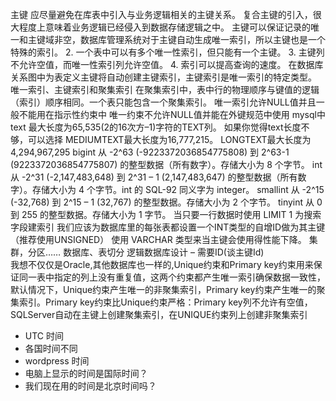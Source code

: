 主键
应尽量避免在库表中引入与业务逻辑相关的主键关系。 复合主键的引入，很大程度上意味着业务逻辑已经侵入到数据存储逻辑之中。   主键可以保证记录的唯一和主键域非空，数据库管理系统对于主键自动生成唯一索引，所以主键也是一个特殊的索引。 2. 一个表中可以有多个唯一性索引，但只能有一个主键。 3. 主键列不允许空值，而唯一性索引列允许空值。 4. 索引可以提高查询的速度。 在数据库关系图中为表定义主键将自动创建主键索引，主键索引是唯一索引的特定类型。 唯一索引、主键索引和聚集索引 在聚集索引中，表中行的物理顺序与键值的逻辑（索引）顺序相同。一个表只能包含一个聚集索引。 唯一索引允许NULL值并且一般不能用在指示性约束中 唯一约束不允许NULL值并能在外键规范中使用   mysql中text 最大长度为65,535(2的16次方–1)字符的TEXT列。 如果你觉得text长度不够，可以选择 MEDIUMTEXT最大长度为16,777,215。 LONGTEXT最大长度为4,294,967,295 bigint 从 -2^63 (-9223372036854775808) 到 2^63-1 (9223372036854775807) 的整型数据（所有数字）。存储大小为 8 个字节。 int 从 -2^31 (-2,147,483,648) 到 2^31 – 1 (2,147,483,647) 的整型数据（所有数字）。存储大小为 4 个字节。int 的 SQL-92 同义字为 integer。 smallint 从 -2^15 (-32,768) 到 2^15 – 1 (32,767) 的整型数据。存储大小为 2 个字节。 tinyint 从 0 到 255 的整型数据。存储大小为 1 字节。 当只要一行数据时使用 LIMIT 1 为搜索字段建索引   我们应该为数据库里的每张表都设置一个INT类型的自增ID做为其主键（推荐使用UNSIGNED） 使用 VARCHAR 类型来当主键会使用得性能下降。   集群，分区……   数据库、表切分 逻辑数据库设计 – 需要ID(谈主键Id)  
我想不仅仅是Oracle,其他数据库也一样的,Unique约束和Primary key约束用来保证同一表中指定的列上没有重复值，这两个约束都产生唯一索引确保数据一致性，默认情况下，Unique约束产生唯一的非聚集索引，Primary key约束产生唯一的聚集索引。Primary key约束比Unique约束严格：Primary key列不允许有空值，
SQLServer自动在主键上创建聚集索引，在UNIQUE约束列上创建非聚集索引



* UTC 时间
* 各国时间不同
* wordpress 时间
* 电脑上显示的时间是国际时间？
* 我们现在用的时间是北京时间吗？